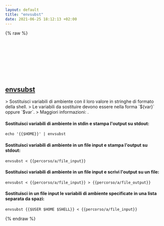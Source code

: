 ```yaml
---
layout: default
title: "envsubst"
date: 2021-06-25 18:12:13 +02:00
---
```

{% raw %}
<h2 id="envsubst">
  <a href="/it/common/envsubst.html">envsubst</a> <a href="#envsubst"><svg class="icon">
    <use href="/assets/images/unicode_sprite.svg#link" />
  </svg></a>
</h2>
> Sostituisci variabili di ambiente con il loro valore in stringhe di formato della shell.
> Le variabili da sostituire devono essere nella forma `${var}` oppure `$var`.
> Maggiori informazioni: <https://www.gnu.org/software/gettext/manual/html_node/envsubst-Invocation.html>.

#### Sostituisci variabili di ambiente in stdin e stampa l'output su stdout:
```shell
echo '{{$HOME}}' | envsubst
```
#### Sostituisci variabili di ambiente in un file input e stampa l'output su stdout:
```shell
envsubst < {{percorso/a/file_input}}
```
#### Sostituisci variabili di ambiente in un file input e scrivi l'output su un file:
```shell
envsubst < {{percorso/a/file_input}} > {{percorso/a/file_output}}
```
#### Sostituisci in un file input le variabili di ambiente specificate in una lista separata da spazi:
```shell
envsubst {{$USER $HOME $SHELL}} < {{percorso/a/file_input}}
```
{% endraw %}